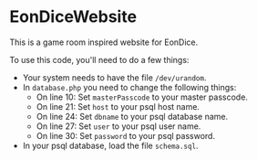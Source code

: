 EonDiceWebsite
==============

This is a game room inspired website for EonDice.

To use this code, you'll need to do a few things:

* Your system needs to have the file `/dev/urandom`.
* In `database.php` you need to change the following things:
  * On line 10: Set `masterPasscode` to your master passcode.
  * On line 21: Set `host` to your psql host name.
  * On line 24: Set `dbname` to your psql database name.
  * On line 27: Set `user` to your psql user name.
  * On line 30: Set `password` to your psql password.
* In your psql database, load the file `schema.sql`.
